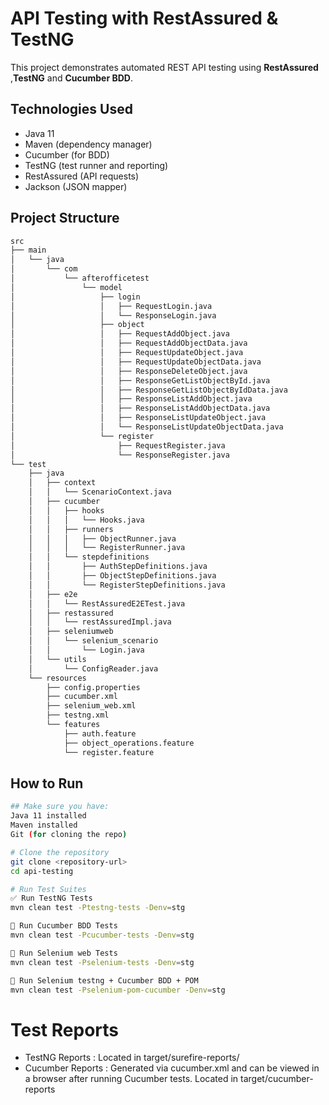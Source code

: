 # API Testing with RestAssured & TestNG

This project demonstrates automated REST API testing using **RestAssured** ,**TestNG** and **Cucumber BDD**.

## Technologies Used
- Java 11
- Maven (dependency manager)
- Cucumber (for BDD)
- TestNG (test runner and reporting)
- RestAssured (API requests)
- Jackson (JSON mapper)

## Project Structure
```bash
src
├── main
│   └── java
│       └── com
│           └── afterofficetest
│               └── model
│                   ├── login
│                   │   ├── RequestLogin.java
│                   │   └── ResponseLogin.java
│                   ├── object
│                   │   ├── RequestAddObject.java
│                   │   ├── RequestAddObjectData.java
│                   │   ├── RequestUpdateObject.java
│                   │   ├── RequestUpdateObjectData.java
│                   │   ├── ResponseDeleteObject.java
│                   │   ├── ResponseGetListObjectById.java
│                   │   ├── ResponseGetListObjectByIdData.java
│                   │   ├── ResponseListAddObject.java
│                   │   ├── ResponseListAddObjectData.java
│                   │   ├── ResponseListUpdateObject.java
│                   │   └── ResponseListUpdateObjectData.java
│                   └── register
│                       ├── RequestRegister.java
│                       └── ResponseRegister.java
└── test
    ├── java
    │   ├── context
    │   │   └── ScenarioContext.java
    │   ├── cucumber
    │   │   ├── hooks
    │   │   │   └── Hooks.java
    │   │   ├── runners
    │   │   │   ├── ObjectRunner.java
    │   │   │   └── RegisterRunner.java
    │   │   └── stepdefinitions
    │   │       ├── AuthStepDefinitions.java
    │   │       ├── ObjectStepDefinitions.java
    │   │       └── RegisterStepDefinitions.java
    │   ├── e2e
    │   │   └── RestAssuredE2ETest.java
    │   ├── restassured
    │   │   └── restAssuredImpl.java
    │   ├── seleniumweb
    │   │   └── selenium_scenario
    │   │       └── Login.java
    │   └── utils
    │       └── ConfigReader.java
    └── resources
        ├── config.properties
        ├── cucumber.xml
        ├── selenium_web.xml
        ├── testng.xml
        └── features
            ├── auth.feature
            ├── object_operations.feature
            └── register.feature
```

## How to Run
```bash
## Make sure you have:
Java 11 installed
Maven installed
Git (for cloning the repo)

# Clone the repository
git clone <repository-url>
cd api-testing

# Run Test Suites
✅ Run TestNG Tests
mvn clean test -Ptestng-tests -Denv=stg

🎯 Run Cucumber BDD Tests
mvn clean test -Pcucumber-tests -Denv=stg

🎯 Run Selenium web Tests
mvn clean test -Pselenium-tests -Denv=stg

🎯 Run Selenium testng + Cucumber BDD + POM
mvn clean test -Pselenium-pom-cucumber -Denv=stg
```

# Test Reports
- TestNG Reports : Located in target/surefire-reports/
- Cucumber Reports : Generated via cucumber.xml and can be viewed in a browser after running Cucumber tests. Located in target/cucumber-reports